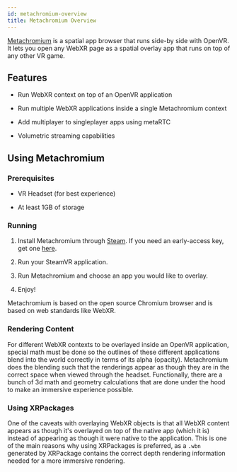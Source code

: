 ```yaml
---
id: metachromium-overview
title: Metachromium Overview
---
```


[Metachromium](https://metachromium.com/) is a spatial app browser that runs side-by side with OpenVR. It lets you open any WebXR page as a spatial overlay app that runs on top of any other VR game.

## Features

- Run WebXR context on top of an OpenVR application

- Run multiple WebXR applications inside a single Metachromium context
  
- Add multiplayer to singleplayer apps using metaRTC

- Volumetric streaming capabilities

## Using Metachromium

### Prerequisites

- VR Headset (for best experience)

- At least 1GB of storage

### Running

1. Install Metachromium through [Steam](https://store.steampowered.com/app/685110/Metachromium/). If you need an early-access key, get one [here](https://metachromium.com/).

2. Run your SteamVR application.

3. Run Metachromium and choose an app you would like to overlay.

4. Enjoy!

Metachromium is based on the open source Chromium browser and is based on web standards like WebXR.

### Rendering Content

For different WebXR contexts to be overlayed inside an OpenVR application, special math must be done so the outlines of these different applications blend into the world correctly in terms of its alpha (opacity). Metachromium does the blending such that the renderings appear as though they are in the correct space when viewed through the headset. Functionally, there are a bunch of 3d math and geometry calculations that are done under the hood to make an immersive experience possible.

### Using XRPackages

One of the caveats with overlaying WebXR objects is that all WebXR content appears as though it's overlayed on top of the native app (which it is) instead of appearing as though it were native to the application. This is one of the main reasons why using XRPackages is preferred, as a `.wbn` generated by XRPackage contains the correct depth rendering information needed for a more immersive rendering.